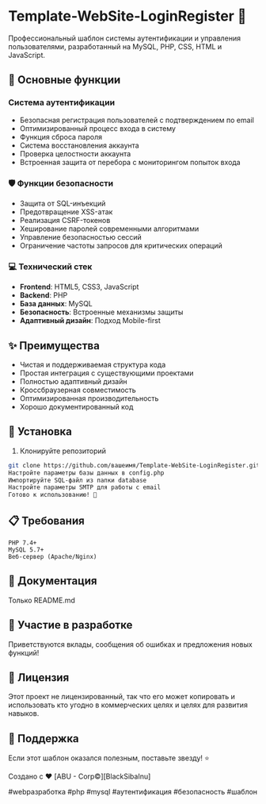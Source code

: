 # Template-WebSite-LoginRegister 🔐

Профессиональный шаблон системы аутентификации и управления пользователями, разработанный на MySQL, PHP, CSS, HTML и JavaScript.

## 🚀 Основные функции

### Система аутентификации
- Безопасная регистрация пользователей с подтверждением по email
- Оптимизированный процесс входа в систему
- Функция сброса пароля
- Система восстановления аккаунта
- Проверка целостности аккаунта
- Встроенная защита от перебора с мониторингом попыток входа

### 🛡️ Функции безопасности
- Защита от SQL-инъекций
- Предотвращение XSS-атак
- Реализация CSRF-токенов
- Хеширование паролей современными алгоритмами
- Управление безопасностью сессий
- Ограничение частоты запросов для критических операций

### 💻 Технический стек
- **Frontend**: HTML5, CSS3, JavaScript
- **Backend**: PHP
- **База данных**: MySQL
- **Безопасность**: Встроенные механизмы защиты
- **Адаптивный дизайн**: Подход Mobile-first

## ✨ Преимущества
- Чистая и поддерживаемая структура кода
- Простая интеграция с существующими проектами
- Полностью адаптивный дизайн
- Кроссбраузерная совместимость
- Оптимизированная производительность
- Хорошо документированный код

## 🔧 Установка

1. Клонируйте репозиторий
```bash
git clone https://github.com/вашеимя/Template-WebSite-LoginRegister.git
Настройте параметры базы данных в config.php
Импортируйте SQL-файл из папки database
Настройте параметры SMTP для работы с email
Готово к использованию! 🎉
```
## 📋 Требования
```
PHP 7.4+
MySQL 5.7+
Веб-сервер (Apache/Nginx)
```
## 📝 Документация
Только README.md

## 🤝 Участие в разработке
Приветствуются вклады, сообщения об ошибках и предложения новых функций!

## 📜 Лицензия
Этот проект не лицензированный, так что его может копировать и использовать кто угодно в коммерческих целях и целях для развития навыков.

## 🌟 Поддержка
Если этот шаблон оказался полезным, поставьте звезду! ⭐

Создано с ❤️ [ABU - Corp©][BlackSibaInu]

#webразработка #php #mysql #аутентификация #безопасность #шаблон
